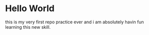 # Hello World
this is my very first repo practice ever and i am absolutely havin fun learning this new skill.
